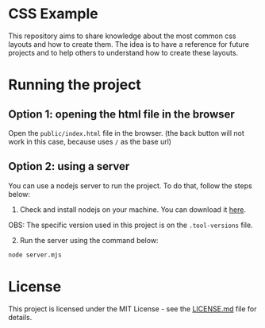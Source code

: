 # CSS Example

This repository aims to share knowledge about the most common css layouts and how to create them. The idea is to have a reference for future projects and to help others to understand how to create these layouts.

# Running the project

## Option 1: opening the html file in the browser

Open the `public/index.html` file in the browser. (the back button will not work in this case, because uses `/` as the base url)

## Option 2: using a server

You can use a nodejs server to run the project. To do that, follow the steps below:

1. Check and install nodejs on your machine. You can download it [here](https://nodejs.org/en/download/).

OBS: The specific version used in this project is on the `.tool-versions` file.

2. Run the server using the command below:

```bash
node server.mjs
```

# License

This project is licensed under the MIT License - see the [LICENSE.md](LICENSE.md) file for details.
